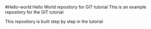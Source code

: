 #Hello-world
Hello World repository for GIT tutorial 
This is an example repository for the GIT tutorial 

This repository is built step by step in the tutorial 
 